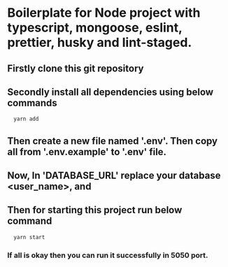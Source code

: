 # Boilerplate for Node project with typescript, mongoose, eslint, prettier, husky and lint-staged.

## Firstly clone this git repository
## Secondly install all dependencies using below commands
```bash
  yarn add
```

## Then create a new file named '.env'. Then copy all from '.env.example' to '.env' file.
## Now, In 'DATABASE_URL' replace your database <user_name>, <password> and <your-database-name>

## Then for starting this project run below command
```bash
  yarn start
```

### If all is okay then you can run it successfully in 5050 port.

